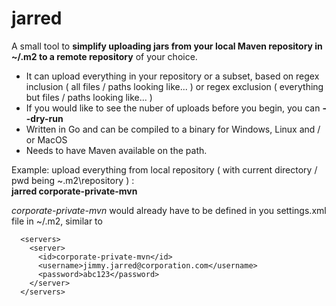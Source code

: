 # jarred

A small tool to **simplify uploading jars from your local Maven repository in ~/.m2 to a remote repository** of your choice.  
  
* It can upload everything in your repository or a subset, based on regex inclusion ( all files / paths looking like... ) or regex exclusion ( everything but files / paths looking like... )  
* If you would like to see the nuber of uploads before you begin, you can **--dry-run**
* Written in Go and can be compiled to a binary for Windows, Linux and / or MacOS
* Needs to have Maven available on the path. 

Example: upload everything from local repository ( with current directory / pwd being ~\.m2\repository ) :  
**jarred corporate-private-mvn**
  
  
_corporate-private-mvn_ would already have to be defined in you settings.xml file in ~/.m2, similar to  
```
  <servers>
    <server>
      <id>corporate-private-mvn</id>
      <username>jimmy.jarred@corporation.com</username>
      <password>abc123</password>
    </server>
  </servers>
```
